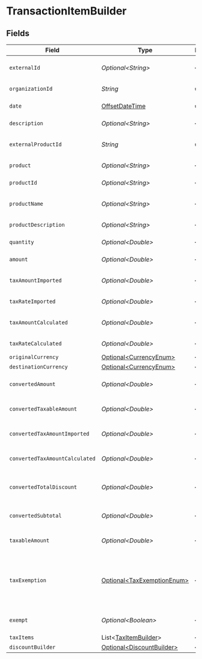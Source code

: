# TransactionItemBuilder


## Fields

| Field                                                                                     | Type                                                                                      | Required                                                                                  | Description                                                                               |
| ----------------------------------------------------------------------------------------- | ----------------------------------------------------------------------------------------- | ----------------------------------------------------------------------------------------- | ----------------------------------------------------------------------------------------- |
| `externalId`                                                                              | *Optional\<String>*                                                                       | :heavy_minus_sign:                                                                        | External item identifier.                                                                 |
| `organizationId`                                                                          | *String*                                                                                  | :heavy_check_mark:                                                                        | Organization identifier.                                                                  |
| `date`                                                                                    | [OffsetDateTime](https://docs.oracle.com/javase/8/docs/api/java/time/OffsetDateTime.html) | :heavy_check_mark:                                                                        | Date/time of item.                                                                        |
| `description`                                                                             | *Optional\<String>*                                                                       | :heavy_minus_sign:                                                                        | Item description                                                                          |
| `externalProductId`                                                                       | *String*                                                                                  | :heavy_check_mark:                                                                        | External product identifier.                                                              |
| `product`                                                                                 | *Optional\<String>*                                                                       | :heavy_minus_sign:                                                                        | Product name                                                                              |
| `productId`                                                                               | *Optional\<String>*                                                                       | :heavy_minus_sign:                                                                        | Product identifier.                                                                       |
| `productName`                                                                             | *Optional\<String>*                                                                       | :heavy_minus_sign:                                                                        | Product name (detailed)                                                                   |
| `productDescription`                                                                      | *Optional\<String>*                                                                       | :heavy_minus_sign:                                                                        | Product description                                                                       |
| `quantity`                                                                                | *Optional\<Double>*                                                                       | :heavy_minus_sign:                                                                        | Quantity of item.                                                                         |
| `amount`                                                                                  | *Optional\<Double>*                                                                       | :heavy_minus_sign:                                                                        | Item amount.                                                                              |
| `taxAmountImported`                                                                       | *Optional\<Double>*                                                                       | :heavy_minus_sign:                                                                        | Imported tax amount for the item.                                                         |
| `taxRateImported`                                                                         | *Optional\<Double>*                                                                       | :heavy_minus_sign:                                                                        | Imported tax rate.                                                                        |
| `taxAmountCalculated`                                                                     | *Optional\<Double>*                                                                       | :heavy_minus_sign:                                                                        | Calculated tax amount for the item.                                                       |
| `taxRateCalculated`                                                                       | *Optional\<Double>*                                                                       | :heavy_minus_sign:                                                                        | Calculated tax rate.                                                                      |
| `originalCurrency`                                                                        | [Optional\<CurrencyEnum>](../../models/components/CurrencyEnum.md)                        | :heavy_minus_sign:                                                                        | N/A                                                                                       |
| `destinationCurrency`                                                                     | [Optional\<CurrencyEnum>](../../models/components/CurrencyEnum.md)                        | :heavy_minus_sign:                                                                        | N/A                                                                                       |
| `convertedAmount`                                                                         | *Optional\<Double>*                                                                       | :heavy_minus_sign:                                                                        | Converted item amount.                                                                    |
| `convertedTaxableAmount`                                                                  | *Optional\<Double>*                                                                       | :heavy_minus_sign:                                                                        | Converted taxable amount.                                                                 |
| `convertedTaxAmountImported`                                                              | *Optional\<Double>*                                                                       | :heavy_minus_sign:                                                                        | Converted imported tax amount.                                                            |
| `convertedTaxAmountCalculated`                                                            | *Optional\<Double>*                                                                       | :heavy_minus_sign:                                                                        | Converted calculated tax amount                                                           |
| `convertedTotalDiscount`                                                                  | *Optional\<Double>*                                                                       | :heavy_minus_sign:                                                                        | Converted total discount amount.                                                          |
| `convertedSubtotal`                                                                       | *Optional\<Double>*                                                                       | :heavy_minus_sign:                                                                        | Converted subtotal amount.                                                                |
| `taxableAmount`                                                                           | *Optional\<Double>*                                                                       | :heavy_minus_sign:                                                                        | Taxable amount for the item.                                                              |
| `taxExemption`                                                                            | [Optional\<TaxExemptionEnum>](../../models/components/TaxExemptionEnum.md)                | :heavy_minus_sign:                                                                        | This enum is used to determine if a transaction is exempt from tax.                       |
| `exempt`                                                                                  | *Optional\<Boolean>*                                                                      | :heavy_minus_sign:                                                                        | Indicates if the item is exempt.                                                          |
| `taxItems`                                                                                | List\<[TaxItemBuilder](../../models/components/TaxItemBuilder.md)>                        | :heavy_minus_sign:                                                                        | N/A                                                                                       |
| `discountBuilder`                                                                         | [Optional\<DiscountBuilder>](../../models/components/DiscountBuilder.md)                  | :heavy_minus_sign:                                                                        | N/A                                                                                       |